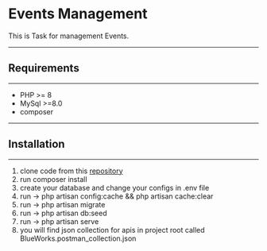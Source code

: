 # Events Management
This is Task for management Events.

---


## Requirements

---

- PHP >= 8
- MySql >=8.0
- composer
---

## Installation

---
1. clone code from this [repository](https://github.com/ahmedsafroot/blueworks.git)
2. run composer install
3. create your database and change your configs in .env file
4. run -> php artisan config:cache && php artisan cache:clear
5. run -> php artisan migrate
6. run -> php artisan db:seed
7. run -> php artisan serve
8. you will find json collection for apis in project root called BlueWorks.postman_collection.json

